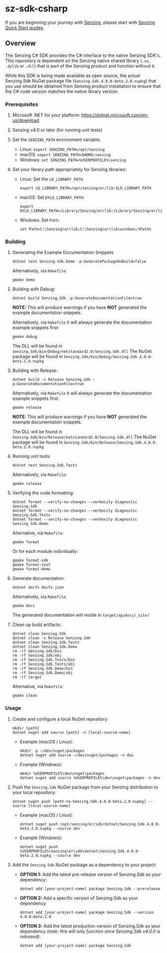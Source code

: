 # sz-sdk-csharp

If you are beginning your journey with [Senzing],
please start with [Senzing Quick Start guides].

## Overview

The Senzing C# SDK provides the C# interface to the native Senzing SDK's.
This repository is dependent on the Senzing native shared library (`.so`,
`.dylib` or `.dll`) that is part of the Senzing product and function without it.

While this SDK is being made available as open source, the actual Senzing.Sdk
NuGet package file (`Senzing.Sdk.4.0.0-beta.2.0.nupkg`) that you use should be
obtained from Senzing product installation to ensure that the C# code version
matches the native library version.

### Prerequisites

1. Microsoft .NET for your platform: <https://dotnet.microsoft.com/en-us/download>

1. Senzing v4.0 or later (for running unit tests)

1. Set the `SENZING_PATH` environment variable:
    - Linux: `export SENZING_PATH=/opt/senzing`
    - macOS: `export SENZING_PATH=$HOME/senzing`
    - Windows: `set SENZING_PATH=%USERPROFILE%\senzing`

1. Set your library path appropriately for Senzing libraries:
    - Linux: Set the `LD_LIBRARY_PATH`:

        ```console
        export LD_LIBRARY_PATH=/opt/senzing/er/lib:$LD_LIBRARY_PATH
        ```

    - macOS: Set `DYLD_LIBRARY_PATH`:

        ```console
        export DYLD_LIBRARY_PATH=/Library/Senzing/er/lib:/Library/Senzing/er/lib/macOS:$DYLD_LIBRARY_PATH
        ```

    - Windows: Set `Path`:

        ```console
        set Path=C:\Senzing\er\lib;C:\Senzing\er\lib\windows;%Path%
        ```

### Building

1. Generating the Example Documentation Snippets

    ```console
    dotnet test Senzing.Sdk.Demo -p:GeneratePackageOnBuild=false
    ```

    Alternatively, via `Makefile`:

    ```console
    gmake demo
    ```

1. Building with Debug:

    ```console
    dotnet build Senzing.Sdk -p:GenerateDocumentationFile=true
    ```

    **NOTE:** This will produce warnings if you have **NOT** generated the
    example documentation snippets.

    Alternatively, via `Makefile` it will always generate the documentation
    example snippets first:

    ```console
    gmake debug
    ```

    The DLL will be found in `Senzing.Sdk/bin/Debug/netstandard2.0/Senzing.Sdk.dll`
    The NuGet package will be found in `Senzing.Sdk/bin/Debug/Senzing.Sdk.4.0.0-beta.2.0.nupkg`

1. Building with Release:

    ```console
    dotnet build -c Release Senzing.Sdk -p:GenerateDocumentationFile=true
    ```

    Alternatively, via `Makefile` it will always generate the documentation
    example snippets first:

    ```console
    gmake release
    ```

    **NOTE:** This will produce warnings if you have **NOT** generated the
    example documentation snippets.

    The DLL will be found in `Senzing.Sdk/bin/Release/netstandard2.0/Senzing.Sdk.dll`
    The NuGet package will be found in `Senzing.Sdk/bin/Release/Senzing.Sdk.4.0.0-beta.2.0.nupkg`

1. Running unit tests:

    ```console
    dotnet test Senzing.Sdk.Tests
    ```

    Alternatively, via `Makefile`:

    ```console
    gmake release
    ```

1. Verifying the code formatting:

    ```console
    dotnet format --verify-no-changes --verbosity diagnostic Senzing.Sdk
    dotnet format --verify-no-changes --verbosity diagnostic Senzing.Sdk.Tests
    dotnet format --verify-no-changes --verbosity diagnostic Senzing.Sdk.Demo
    ```

    Alternative, via `Makefile`:

    ```console
    gmake format
    ```

    Or for each module individually:

    ```console
    gmake format-sdk
    gmake format-test
    gmake format-demo
    ```

1. Generate documentation:

    ```console
    dotnet docfx docfx.json
    ```

    Alternatively, via `Makefile`:

    ```console
    gmake docs
    ```

    The generated documentation will reside in `target/apidocs/_site/`

1. Clean up build artifacts:

    ```console
    dotnet clean Senzing.Sdk
    dotnet clean -c Release Senzing.Sdk
    dotnet clean Senzing.Sdk.Tests
    dotnet clean Senzing.Sdk.Demo
    rm -rf Senzing.Sdk/bin
    rm -rf Senzing.Sdk/obj
    rm -rf Senzing.Sdk.Tests/bin
    rm -rf Senzing.Sdk.Tests/obj
    rm -rf Senzing.Sdk.Demo/bin
    rm -rf Senzing.Sdk.Demo/obj
    rm -rf target
    ```

    Alternative, via `Makefile`:

    ```console
    gmake clean
    ```

### Usage

1. Create and configure a local NuGet repository:

    ```console
    mkdir [path]
    dotnet nuget add source [path] -n [local-source-name]
    ```

    - Example (macOS / Linux):

        ```console
        mkdir -p ~/dev/nuget/packages
        dotnet nuget add source ~/dev/nuget/packages -n dev
        ```

    - Example (Windows):

        ```console
        mkdir %USERPROFILE%\dev\nuget\packages
        dotnet nuget add source %USERPROFILE%\dev\nuget\packages -n dev
        ```

1. Push the `Senzing.Sdk` NuGet package from your Senzing distribution to your local repository:

    ```console
    dotnet nuget push [path-to-Senzing.Sdk.4.0.0-beta.2.0.nupkg] --source [local-source-name]
    ```

    - Example (macOS / Linux):

        ```console
        dotnet nuget push /opt/senzing/er/sdk/dotnet/Senzing.Sdk.4.0.0-beta.2.0.nupkg --source dev
        ```

    - Example (Windows):

        ```console
        dotnet nuget push %USERPROFILE%\Senzing\er\sdk\dotnet\Senzing.Sdk.4.0.0-beta.2.0.nupkg --source dev
        ```

1. Add the `Senzing.Sdk` NuGet package as a dependency to your project:
    - **OPTION 1:** Add the latest pre-release version of Senzing.Sdk as your dependency:

        ```console
        dotnet add [your-project-name] package Senzing.Sdk --prerelease
        ```

    - **OPTION 2:** Add a specific version of Senzing.Sdk as your dependency:

        ```console
        dotnet add [your-project-name] package Senzing.Sdk --version 4.0.0-beta.2.0
        ```

    - **OPTION 3:** Add the latest production version of Senzing.Sdk as your dependency
    *(note: this will only function once Senzing.Sdk v4.0.0 is released)*:

        ```console
        dotnet add [your-project-name] package Senzing.Sdk
        ```

[Senzing]: https://senzing.com/
[Senzing Quick Start guides]: https://docs.senzing.com/quickstart/
